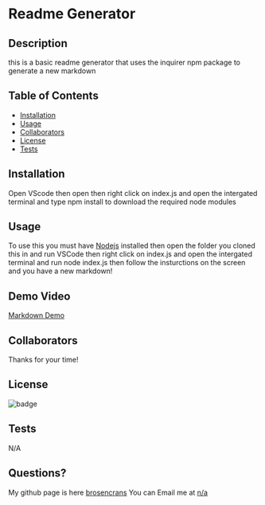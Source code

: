 # Readme Generator
  
  ## Description
  this is a basic readme generator that uses the inquirer npm package to generate a new markdown
    
  ## Table of Contents
    
  - [Installation](#installation)
  - [Usage](#usage)
  - [Collaborators](#Collaborators)
  - [License](#License)
  - [Tests](#Tests)
  
    
  ## Installation
  Open  VScode then open then right click on index.js and open the intergated terminal and type npm install to download the required node modules
    
  ## Usage
   To use this you must have [Nodejs](https://nodejs.org/en/) installed then open the folder you cloned this in and run VSCode then right click on index.js and open      the intergated terminal and run node index.js then follow the insturctions on the screen and you have a new markdown!
 
  ## Demo Video
  [Markdown Demo](https://watch.screencastify.com/v/BN0nD7Pd8MC3Mc1zCKKG)
  
  ## Collaborators
  Thanks for your time!
  
  ## License
  ![badge](https://img.shields.io/badge/license-None-green)
  
  ## Tests
  N/A
  
  ## Questions?
  My github page is here [brosencrans](https://github.com/brosencrans)
  You can Email me at <a href="mailto:n/a">n/a</a>
